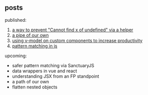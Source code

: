 ## posts

published:

1. [a way to prevent "Cannot find x of undefined" via a helper][1]
2. [a pipe of our own][2]
3. [using v-model on custom components to increase productivity][3]
4. [pattern matching in js][4]

upcoming:

- safer pattern matching via SanctuaryJS
- data wrappers in vue and react
- understanding JSX from an FP standpoint
- a path of our own
- flatten nested objects

[1]: https://github.com/chandru89new/dev-notes/blob/master/object-helper.md
[2]: https://github.com/chandru89new/dev-notes/blob/master/pipe.md
[3]: https://github.com/chandru89new/dev-notes/blob/master/vmodel.md
[4]: https://github.com/chandru89new/dev-notes/blob/master/patternmatch.md

